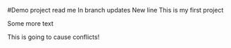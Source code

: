 #Demo project read me
In branch updates
New line
This is my first project

Some more text

This is going to cause conflicts!
